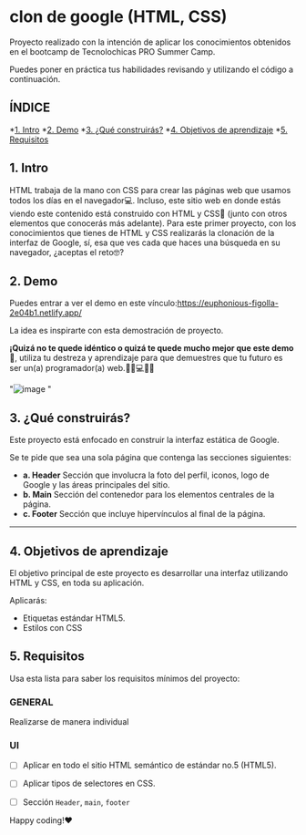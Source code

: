 # clon de google (HTML, CSS)

Proyecto realizado con la intención de aplicar los conocimientos obtenidos en el bootcamp de Tecnolochicas PRO Summer Camp.

Puedes poner en práctica tus habilidades revisando y utilizando el código a continuación.

## ÍNDICE

*[1. Intro](https://github.com/maria-lvarez/clon-de-google/edit/main/README.md#1-intro)
*[2. Demo](https://github.com/maria-lvarez/clon-de-google/tree/main#2-demo)
*[3. ¿Qué construirás?](https://github.com/maria-lvarez/clon-de-google/tree/main#3-qu%C3%A9-construir%C3%A1s)
*[4. Objetivos de aprendizaje](https://github.com/maria-lvarez/clon-de-google/tree/main#4-objetivos-de-aprendizaje)
*[5. Requisitos](https://github.com/maria-lvarez/clon-de-google/tree/main#5-requisitos)

## 1. Intro
HTML trabaja de la mano con CSS para crear las páginas web que usamos todos los días en el navegador💻. Incluso, este sitio web en donde estás viendo este contenido está construido con HTML y CSS🤯 (junto con otros elementos que conocerás más adelante). Para este primer proyecto, con los conocimientos que tienes de HTML y CSS realizarás la clonación de la interfaz de Google, sí, esa que ves cada que haces una búsqueda en su navegador, ¿aceptas el reto🤓?

## 2. Demo
Puedes entrar a ver el demo en este vínculo:https://euphonious-figolla-2e04b1.netlify.app/

La idea es inspirarte con esta demostración de proyecto. 

**¡Quizá no te quede idéntico o quizá te quede mucho mejor que este demo🤩**, utiliza tu destreza y aprendizaje para que demuestres que tu futuro es ser un(a) programador(a) web.👩🏻💻👦🏻


"![image](https://github.com/maria-lvarez/clon-de-google/assets/140434325/005e8207-e955-4d08-a2cc-00735e849096)
"


## 3. ¿Qué construirás?

Este proyecto está enfocado en construir la interfaz estática de Google.

Se te pide que sea una sola página que contenga las secciones siguientes:
  - **a. Header**
    Sección que involucra la foto del perfil, iconos, logo de Google y las áreas principales del sitio.
  - **b. Main**
    Sección del contenedor para los elementos centrales de la página. 
  - **c. Footer**
    Sección que incluye hipervínculos al final de la página.

****

## 4. Objetivos de aprendizaje

El objetivo principal de este proyecto es desarrollar una interfaz utilizando HTML y CSS, en toda su aplicación.

Aplicarás:

- Etiquetas estándar HTML5.
- Estilos con CSS


## 5. Requisitos

Usa esta lista para saber los requisitos mínimos del proyecto:

### GENERAL

Realizarse de manera individual

### UI
- [ ] Aplicar en todo el sitio HTML semántico de estándar no.5 (HTML5).
- [ ] Aplicar tipos de selectores en CSS.
- [ ] Sección `Header`, `main`, `footer`


Happy coding!❤
